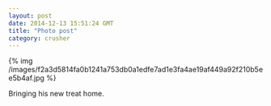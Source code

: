 ```yaml
---
layout: post
date: 2014-12-13 15:51:24 GMT
title: "Photo post"
category: crusher
---
```

{% img /images/f2a3d5814fa0b1241a753db0a1edfe7ad1e3fa4ae19af449a92f210b5ee5b4af.jpg %}

Bringing his new treat home.
